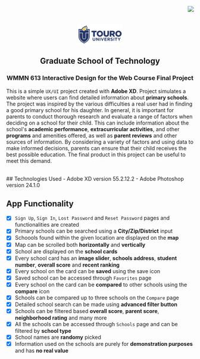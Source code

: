 <p align="right"><img src="https://img.shields.io/badge/License-MIT-yellow.svg"></p>

<!-- PROJECT LOGO -->
<br/>
<div align="center">
    <img src="images/touro-university-logo-blue.png" width=120 alt="Touro University Logo">
    <h2 align="center">Graduate School of Technology</h2>
    <h3 align="center">WMMN 613 Interactive Design for the Web Course Final Project</h3>
</div>

This is a simple `UX/UI` project created with **Adobe XD**. Project simulates a website where users can find detailed information about **primary schools**.
The project was inspired by the various difficulties a real user had in finding a good primary school for his daughter.
In general, it is important for parents to conduct thorough research and evaluate a range of factors when deciding on a school for their child. 
This can include information about the school's **academic performance**, **extracurricular activities**, and other **programs** and amenities offered, as well as **parent reviews** and other sources of information. 
By considering a variety of factors and using data to make informed decisions, parents can ensure that their child receives the best possible education.
The final product in this project can be useful to meet this demand.

<br/>
## Technologies Used
 - Adobe XD version 55.2.12.2
 - Adobe Photoshop version 24.1.0
<br/>

## App Functionality

- [x] `Sign Up`, `Sign In`, `Lost Password` and `Reset Password` pages and functionalities are created
- [x] Primary schools can be searched using a **City/Zip/District** input
- [x] Schoools found within the given location are displayed on the **map**
- [x] Map can be scrolled both **horizontally** and **vertically**
- [x] School are displayed on the **school cards** 
- [x] Every school card has an **image slider**, **schools address**, **student number**, **overall score** and **recent ranking**
- [x] Every school on the card can be **saved** using the save icon
- [x] Saved school can be accessed through `Favorites` page
- [x] Every school on the card can be **compared** to other schools using the **compare** icon
- [x] Schools can be compared up to three schools on the `Compare` page
- [x] Detailed school search can be made using **advanced filter button** 
- [x] Schools can be filtered based **overall score**, **parent score**, **neighborhood rating** and many more
- [x] All the schools can be accessed through `Schools` page and can be filtered by **school type**
- [x] School names are **randomy** picked
- [x] Information used on the schools are purely for **demonstration purposes** and has **no real value**

<br/>

